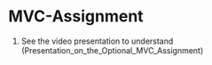 # MVC-Assignment

1. See the video presentation to understand (Presentation_on_the_Optional_MVC_Assignment)
